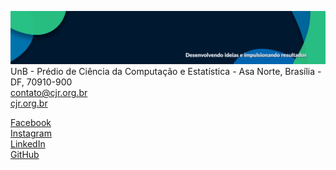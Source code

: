 ![CJR Cover](https://github.com/CJR-UnB/.github/blob/main/imgs/capa-cjr.png)
UnB - Prédio de Ciência da Computação e Estatística - Asa Norte, Brasília - DF, 70910-900  
contato@cjr.org.br  
[cjr.org.br](https://cjr.org.br)

[Facebook](https://facebook.com/unb.cjr)  
[Instagram](https://instagram.com/cjr.unb)  
[LinkedIn](https://linkedin.com/company/cjr-unb/)  
[GitHub](https://github.com/cjr-unb)
